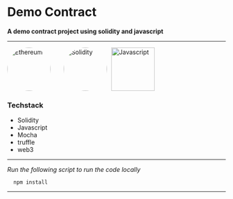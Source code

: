 # Demo Contract

**A demo contract project using solidity and javascript**

---

<img alt="Ethereum" src="https://encrypted-tbn0.gstatic.com/images?q=tbn:ANd9GcSDX8iyDjyEwOXCAkuFj0ip851Nh4Z7acb1NmRc2_VHxNyoQGhqI5GJDvtCdRpZhK9reUQ&usqp=CAU" height="100px" style="border-radius:300px"/><img alt="Solidity" src="https://encrypted-tbn0.gstatic.com/images?q=tbn:ANd9GcRHyHftudq7NXm3Oh0hQAGLOLafIHRD_vZC6Ub3rUAfklkArZuiEJDNHA30MtmkfTinnbc&usqp=CAU" height="100px" width="100px" style="margin-left: 30px; border-radius:300px"/><img alt="Javascript" src="https://pluralsight2.imgix.net/paths/images/javascript-542e10ea6e.png" height="100px" width="100px" style="margin-left: 10px;"/>

### Techstack

- Solidity
- Javascript
- Mocha
- truffle
- web3

---

_Run the following script to run the code locally_

```
  npm install
```

---
